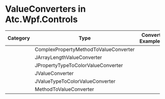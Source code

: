# ValueConverters in Atc.Wpf.Controls

| Category                  | Type                                                     | Convert Examples                        | ConvertBack Examples                    |
| ------------------------- | -------------------------------------------------------- | --------------------------------------- | --------------------------------------- |
|                           | ComplexPropertyMethodToValueConverter                    |                                         |                                         |
|                           | JArrayLengthValueConverter                               |                                         |                                         |
|                           | JPropertyTypeToColorValueConverter                       |                                         |                                         |
|                           | JValueConverter                                          |                                         |                                         |
|                           | JValueTypeToColorValueConverter                          |                                         |                                         |
|                           | MethodToValueConverter                                   |                                         |                                         |
